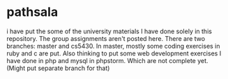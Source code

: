 # pathsala
i have put the some of the university materials I have done solely in this repository. The group assignments aren't posted here.
There are two branches: master and cs5430.
In master, mostly some coding exercises in ruby and c are put. 
 Also thinking to put some web development exercises I have done in php and mysql in phpstorm. Which are not complete yet.(Might put separate branch for that)
